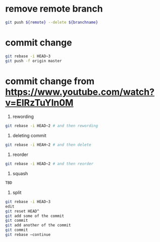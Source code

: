 # remove remote branch
```bash
git push ${remote} --delete ${branchname}
```

# commit change
```bash
git rebase -i HEAD~3
git push -f origin master
```

# commit change from https://www.youtube.com/watch?v=ElRzTuYln0M
1. rewording
```bash
git rebase -i HEAD~2 # and then rewording
```
1. deleting commit
```bash
git rebase -i HEAH~2 # and then delete
```
1. reorder
```bash
git rebase -i HEAD~2 # and then reorder
```
1. squash
```bash
TBD
```
1. split
```bash
git rebase -i HEAD~3
edit
git reset HEAD^
git add some of the commit
git commit
git add another of the commit
git commit
git rebase —continue
```
